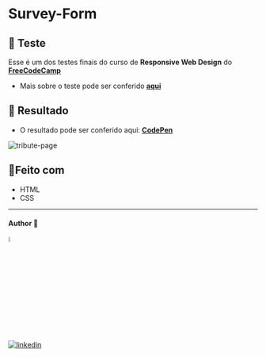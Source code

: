 # Survey-Form

## 📝 Teste

Esse é um dos testes finais do curso de **Responsive Web Design** do [**FreeCodeCamp**](https://www.freecodecamp.org/)
- Mais sobre o teste pode ser conferido [**aqui**](https://www.freecodecamp.org/learn/responsive-web-design/responsive-web-design-projects/build-a-tribute-page)



## 🎨 Resultado
- O resultado pode ser conferido aqui: [**CodePen**](https://codepen.io/dev-araujo/full/PoORKEJ)

![tribute-page](https://user-images.githubusercontent.com/97068163/158276813-17ea06d5-ba07-4131-a83d-6932c005faa0.png)


## 🔨Feito com 
- HTML
- CSS

----


#### Author 👷

<img src="https://user-images.githubusercontent.com/97068163/149033991-781bf8b6-4beb-445a-913c-f05a76a28bfc.png" width="5%" alt="caricatura do autor desse repositório"/>

[![linkedin](https://img.shields.io/badge/LinkedIn-0077B5?style=for-the-badge&logo=linkedin&logoColor=white)](https://www.linkedin.com/in/araujocode/)
